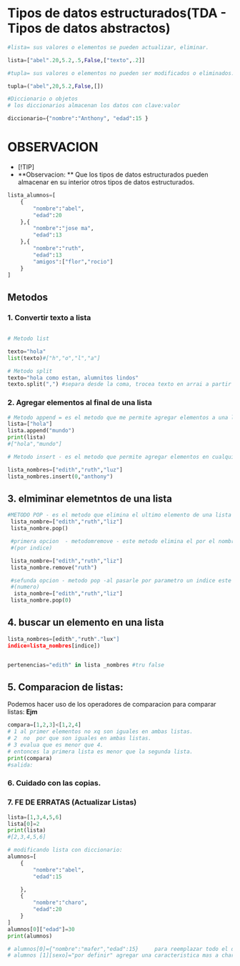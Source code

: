 # Tipos de datos estructurados(TDA - Tipos de datos abstractos)
```python
#lista= sus valores o elementos se pueden actualizar, eliminar.

lista=["abel".20,5.2,.5,False,["texto",.2]]

#tupla= sus valores o elementos no pueden ser modificados o eliminados.

tupla=("abel",20,5.2,False,[])

#Diccionario o objetos
# los diccionarios almacenan los datos con clave:valor

diccionario={"nombre":"Anthony", "edad":15 }
```
# OBSERVACION

- [!TIP]
- **Observacion: ** Que los tipos de datos estructurados pueden almacenar en su interior otros tipos de datos estructurados.

```python
lista_alumnos=[
    {
        "nombre":"abel",
        "edad":20
    },{
        "nombre":"jose ma",
        "edad":13
    },{
        "nombre":"ruth",
        "edad":13
        "amigos":["flor","rocio"]  
    }
]
```
## Metodos
### 1. Convertir texto a lista

```python

# Metodo list

texto="hola"
list(texto)#["h","o","l","a"]

# Metodo split
texto="hola como estan, alumnitos lindos"
texto.split(",") #separa desde la coma, trocea texto en arrai a partir de una condicion(limitador)..
```

### 2. Agregar elementos al final de una lista

``` python
# Metodo append = es el metodo que me permite agregar elementos a una lista.
lista=["hola"]
lista.append("mundo")
print(lista)
#["hola","mundo"]

# Metodo insert - es el metodo que permite agregar elementos en cualquier ubicacion de mi lista.

lista_nombres=["edith","ruth","luz"]
lista_nombres.insert(0,"anthony")

```
## 3. elmiminar elemetntos de una lista 
``` python
#METODO POP - es el metodo que elimina el ultimo elemento de una lista es el contrario de append.
 lista_nombre=["edith","ruth","liz"]
 lista_nombre.pop()

 #primera opcion  - metodomremove - este metodo elimina el por el nombre el elemento que coinsida dentro de mi lista.
 #(por indice)

 lista_nombre=["edith","ruth","liz"]
 lista_nombre.remove("ruth")

 #sefunda opcion - metodo pop -al pasarle por parametro un indice este lo eliminar de la lista.
 #(numero)
  ista_nombre=["edith","ruth","liz"]
 lista_nombre.pop(0)
```

## 4. buscar un elemento en una lista
 ```python 
 lista_nombres=[edith","ruth"."lux"]
 indice=lista_nombres[indice])


 pertenencias="edith" in lista _nombres #tru false

```
## 5. Comparacion de listas:

Podemos hacer uso de los operadores de comparacion para comparar listas:
**Ejm**

```python
compara=[1,2,3]<[1,2,4]
# 1 al primer elementos no xq son iguales en ambas listas.
# 2  no  por que son iguales en ambas listas.
# 3 evalua que es menor que 4.
# entonces la primera lista es menor que la segunda lista.
print(compara)
#salida:
```

### 6. Cuidado con las copias.

### 7. FE DE ERRATAS (Actualizar Listas)
```python
lista=[1,3,4,5,6]
lista[0]=2
print(lista)
#[2,3,4,5,6]

# modificando lista con diccionario:
alumnos=[
    {
        "nombre":"abel",
        "edad":15

    },
    {
        "nombre":"charo",
        "edad":20
    }
]
alumnos[0]["edad"]=30
print(alumnos)

# alumnos[0]={"nombre":"mafer","edad":15}     para reemplazar todo el diccionario.
# alumnos [1][sexo]="por definir" agregar una caracteristica mas a charo

```










